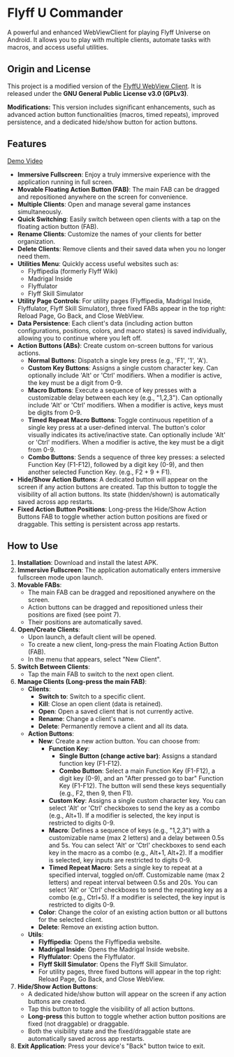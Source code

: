 # Flyff U Commander

A powerful and enhanced WebViewClient for playing Flyff Universe on Android. It allows you to play with multiple clients, automate tasks with macros, and access useful utilities.

## Origin and License

This project is a modified version of the [FlyffU WebView Client](https://github.com/ils94/FlyffUAndroid). It is released under the **GNU General Public License v3.0 (GPLv3)**.

**Modifications:** This version includes significant enhancements, such as advanced action button functionalities (macros, timed repeats), improved persistence, and a dedicated hide/show button for action buttons.

## Features

[Demo Video](https://www.youtube.com/watch?v=Gwpo5B9kRac)

*   **Immersive Fullscreen**: Enjoy a truly immersive experience with the application running in full screen.
*   **Movable Floating Action Button (FAB)**: The main FAB can be dragged and repositioned anywhere on the screen for convenience.
*   **Multiple Clients**: Open and manage several game instances simultaneously.
*   **Quick Switching**: Easily switch between open clients with a tap on the floating action button (FAB).
*   **Rename Clients**: Customize the names of your clients for better organization.
*   **Delete Clients**: Remove clients and their saved data when you no longer need them.
*   **Utilities Menu**: Quickly access useful websites such as:
    *   Flyffipedia (formerly Flyff Wiki)
    *   Madrigal Inside
    *   Flyffulator
    *   Flyff Skill Simulator
*   **Utility Page Controls**: For utility pages (Flyffipedia, Madrigal Inside, Flyffulator, Flyff Skill Simulator), three fixed FABs appear in the top right: Reload Page, Go Back, and Close WebView.
*   **Data Persistence**: Each client's data (including action button configurations, positions, colors, and macro states) is saved individually, allowing you to continue where you left off.
*   **Action Buttons (ABs)**: Create custom on-screen buttons for various actions.
    *   **Normal Buttons**: Dispatch a single key press (e.g., 'F1', '1', 'A').
    *   **Custom Key Buttons**: Assigns a single custom character key. Can optionally include 'Alt' or 'Ctrl' modifiers. When a modifier is active, the key must be a digit from 0-9.
    *   **Macro Buttons**: Execute a sequence of key presses with a customizable delay between each key (e.g., "1,2,3"). Can optionally include 'Alt' or 'Ctrl' modifiers. When a modifier is active, keys must be digits from 0-9.
    *   **Timed Repeat Macro Buttons**: Toggle continuous repetition of a single key press at a user-defined interval. The button's color visually indicates its active/inactive state. Can optionally include 'Alt' or 'Ctrl' modifiers. When a modifier is active, the key must be a digit from 0-9.
    *   **Combo Buttons**: Sends a sequence of three key presses: a selected Function Key (F1-F12), followed by a digit key (0-9), and then another selected Function Key. (e.g., F2 + 9 + F1).
*   **Hide/Show Action Buttons**: A dedicated button will appear on the screen if any action buttons are created. Tap this button to toggle the visibility of all action buttons. Its state (hidden/shown) is automatically saved across app restarts.
*   **Fixed Action Button Positions**: Long-press the Hide/Show Action Buttons FAB to toggle whether action button positions are fixed or draggable. This setting is persistent across app restarts.

## How to Use

1.  **Installation**: Download and install the latest APK.
2.  **Immersive Fullscreen**: The application automatically enters immersive fullscreen mode upon launch.
3.  **Movable FABs**:
    *   The main FAB can be dragged and repositioned anywhere on the screen.
    *   Action buttons can be dragged and repositioned unless their positions are fixed (see point 7).
    *   Their positions are automatically saved.
4.  **Open/Create Clients**:
    *   Upon launch, a default client will be opened.
    *   To create a new client, long-press the main Floating Action Button (FAB).
    *   In the menu that appears, select "New Client".
5.  **Switch Between Clients**:
    *   Tap the main FAB to switch to the next open client.
6.  **Manage Clients (Long-press the main FAB)**:
    *   **Clients**:
        *   **Switch to**: Switch to a specific client.
        *   **Kill**: Close an open client (data is retained).
        *   **Open**: Open a saved client that is not currently active.
        *   **Rename**: Change a client's name.
        *   **Delete**: Permanently remove a client and all its data.
    *   **Action Buttons**:
        *   **New**: Create a new action button. You can choose from:
            *   **Function Key**:
                *   **Single Button (change active bar)**: Assigns a standard function key (F1-F12).
                *   **Combo Button**: Select a main Function Key (F1-F12), a digit key (0-9), and an "After pressed go to bar" Function Key (F1-F12). The button will send these keys sequentially (e.g., F2, then 9, then F1).
            *   **Custom Key**: Assigns a single custom character key. You can select 'Alt' or 'Ctrl' checkboxes to send the key as a combo (e.g., Alt+1). If a modifier is selected, the key input is restricted to digits 0-9.
            *   **Macro**: Defines a sequence of keys (e.g., "1,2,3") with a customizable name (max 2 letters) and a delay between 0.5s and 5s. You can select 'Alt' or 'Ctrl' checkboxes to send each key in the macro as a combo (e.g., Alt+1, Alt+2). If a modifier is selected, key inputs are restricted to digits 0-9.
            *   **Timed Repeat Macro**: Sets a single key to repeat at a specified interval, toggled on/off. Customizable name (max 2 letters) and repeat interval between 0.5s and 20s. You can select 'Alt' or 'Ctrl' checkboxes to send the repeating key as a combo (e.g., Ctrl+5). If a modifier is selected, the key input is restricted to digits 0-9.
        *   **Color**: Change the color of an existing action button or all buttons for the selected client.
        *   **Delete**: Remove an existing action button.
    *   **Utils**:
        *   **Flyffipedia**: Opens the Flyffipedia website.
        *   **Madrigal Inside**: Opens the Madrigal Inside website.
        *   **Flyffulator**: Opens the Flyffulator.
        *   **Flyff Skill Simulator**: Opens the Flyff Skill Simulator.
        *   For utility pages, three fixed buttons will appear in the top right: Reload Page, Go Back, and Close WebView.
7.  **Hide/Show Action Buttons**:
    *   A dedicated hide/show button will appear on the screen if any action buttons are created.
    *   Tap this button to toggle the visibility of all action buttons.
    *   **Long-press** this button to toggle whether action button positions are fixed (not draggable) or draggable.
    *   Both the visibility state and the fixed/draggable state are automatically saved across app restarts.
8.  **Exit Application**: Press your device's "Back" button twice to exit.